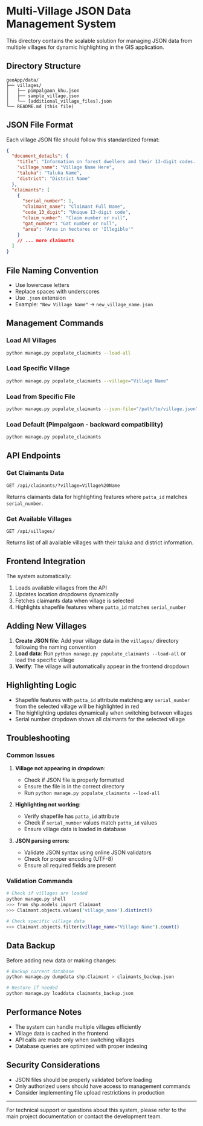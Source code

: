 # Multi-Village JSON Data Management System

This directory contains the scalable solution for managing JSON data from multiple villages for dynamic highlighting in the GIS application.

## Directory Structure

```
geoApp/data/
├── villages/
│   ├── pimpalgaon_khu.json
│   ├── sample_village.json
│   └── [additional_village_files].json
└── README.md (this file)
```

## JSON File Format

Each village JSON file should follow this standardized format:

```json
{
  "document_details": {
    "title": "Information on forest dwellers and their 13-digit codes...",
    "village_name": "Village Name Here",
    "taluka": "Taluka Name",
    "district": "District Name"
  },
  "claimants": [
    {
      "serial_number": 1,
      "claimant_name": "Claimant Full Name",
      "code_13_digit": "Unique 13-digit code",
      "claim_number": "Claim number or null",
      "gat_number": "Gat number or null",
      "area": "Area in hectares or 'Illegible'"
    }
    // ... more claimants
  ]
}
```

## File Naming Convention

- Use lowercase letters
- Replace spaces with underscores
- Use `.json` extension
- Example: `"New Village Name"` → `new_village_name.json`

## Management Commands

### Load All Villages
```bash
python manage.py populate_claimants --load-all
```

### Load Specific Village
```bash
python manage.py populate_claimants --village="Village Name"
```

### Load from Specific File
```bash
python manage.py populate_claimants --json-file="/path/to/village.json"
```

### Load Default (Pimpalgaon - backward compatibility)
```bash
python manage.py populate_claimants
```

## API Endpoints

### Get Claimants Data
```
GET /api/claimants/?village=Village%20Name
```
Returns claimants data for highlighting features where `patta_id` matches `serial_number`.

### Get Available Villages
```
GET /api/villages/
```
Returns list of all available villages with their taluka and district information.

## Frontend Integration

The system automatically:
1. Loads available villages from the API
2. Updates location dropdowns dynamically
3. Fetches claimants data when village is selected
4. Highlights shapefile features where `patta_id` matches `serial_number`

## Adding New Villages

1. **Create JSON file**: Add your village data in the `villages/` directory following the naming convention
2. **Load data**: Run `python manage.py populate_claimants --load-all` or load the specific village
3. **Verify**: The village will automatically appear in the frontend dropdown

## Highlighting Logic

- Shapefile features with `patta_id` attribute matching any `serial_number` from the selected village will be highlighted in red
- The highlighting updates dynamically when switching between villages
- Serial number dropdown shows all claimants for the selected village

## Troubleshooting

### Common Issues

1. **Village not appearing in dropdown**:
   - Check if JSON file is properly formatted
   - Ensure the file is in the correct directory
   - Run `python manage.py populate_claimants --load-all`

2. **Highlighting not working**:
   - Verify shapefile has `patta_id` attribute
   - Check if `serial_number` values match `patta_id` values
   - Ensure village data is loaded in database

3. **JSON parsing errors**:
   - Validate JSON syntax using online JSON validators
   - Check for proper encoding (UTF-8)
   - Ensure all required fields are present

### Validation Commands

```bash
# Check if villages are loaded
python manage.py shell
>>> from shp.models import Claimant
>>> Claimant.objects.values('village_name').distinct()

# Check specific village data
>>> Claimant.objects.filter(village_name="Village Name").count()
```

## Data Backup

Before adding new data or making changes:
```bash
# Backup current database
python manage.py dumpdata shp.Claimant > claimants_backup.json

# Restore if needed
python manage.py loaddata claimants_backup.json
```

## Performance Notes

- The system can handle multiple villages efficiently
- Village data is cached in the frontend
- API calls are made only when switching villages
- Database queries are optimized with proper indexing

## Security Considerations

- JSON files should be properly validated before loading
- Only authorized users should have access to management commands
- Consider implementing file upload restrictions in production

---

For technical support or questions about this system, please refer to the main project documentation or contact the development team.

